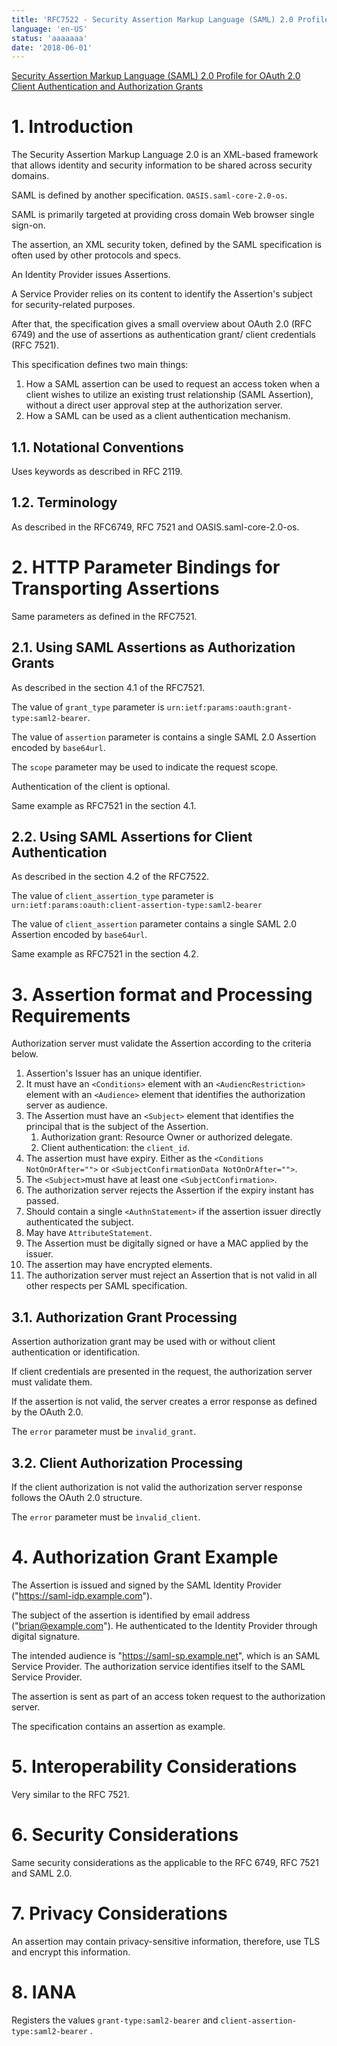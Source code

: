 ```yaml
---
title: 'RFC7522 - Security Assertion Markup Language (SAML) 2.0 Profile for OAuth 2.0 Client Authentication and Authorization Grants'
language: 'en-US'
status: 'aaaaaaa'
date: '2018-06-01'
---
```


[Security Assertion Markup Language (SAML) 2.0 Profile for OAuth 2.0 Client Authentication and Authorization Grants](https://tools.ietf.org/html/rfc7522)

# 1. Introduction

The Security Assertion Markup Language 2.0 is an XML-based framework that allows identity and security information to be shared across security domains.

SAML is defined by another specification. `OASIS.saml-core-2.0-os`.

SAML is primarily targeted at providing cross domain Web browser single sign-on.

The assertion, an XML security token, defined by the SAML specification is often used by other protocols and specs.

An Identity Provider issues Assertions.

A Service Provider relies on its content to identify the Assertion's subject for security-related purposes.

After that, the specification gives a small overview about OAuth 2.0 (RFC 6749) and the use of assertions as authentication grant/ client credentials (RFC 7521).

This specification defines two main things:

1. How a SAML assertion can be used to request an access token when a client wishes to utilize an existing trust relationship (SAML Assertion), without a direct user approval step at the authorization server.
2. How a SAML can be used as a client authentication mechanism.

## 1.1. Notational Conventions

Uses keywords as described in RFC 2119.

## 1.2. Terminology

As described in the RFC6749, RFC 7521 and OASIS.saml-core-2.0-os.

# 2. HTTP Parameter Bindings for Transporting Assertions

Same parameters as defined in the RFC7521.

## 2.1. Using SAML Assertions as Authorization Grants

As described in the section 4.1 of the RFC7521.

The value of `grant_type` parameter is `urn:ietf:params:oauth:grant-type:saml2-bearer`.

The value of `assertion` parameter is contains a single SAML 2.0 Assertion encoded by `base64url`.

The `scope` parameter may be used to indicate the request scope.

Authentication of the client is optional.

Same example as RFC7521 in the section 4.1.

## 2.2. Using SAML Assertions for Client Authentication

As described in the section 4.2 of the RFC7522.

The value of `client_assertion_type` parameter is `urn:ietf:params:oauth:client-assertion-type:saml2-bearer`

The value of `client_assertion` parameter contains a single SAML 2.0 Assertion encoded by `base64url`.

Same example as RFC7521 in the section 4.2.

# 3. Assertion format and Processing Requirements

Authorization server must validate the Assertion according to the criteria below.

1. Assertion's Issuer has an unique identifier.
2. It must have an `<Conditions>` element with an `<AudiencRestriction>` element with an `<Audience>` element that identifies the authorization server as audience.
3. The Assertion must have an `<Subject>` element that identifies the principal that is the subject of the Assertion.
   1. Authorization grant: Resource Owner or authorized delegate.
   2. Client authentication: the `client_id`.
4. The assertion must have expiry. Either as the `<Conditions NotOnOrAfter="">` or `<SubjectConfirmationData NotOnOrAfter="">`.
5. The `<Subject>`must have at least one `<SubjectConfirmation>`.
6. The authorization server rejects the Assertion if the expiry instant has passed.
7. Should contain a single `<AuthnStatement>` if the assertion issuer directly authenticated the subject.
8. May have `AttributeStatement`.
9. The Assertion must be digitally signed or have a MAC applied by the issuer.
10. The assertion may have encrypted elements.
11. The authorization server must reject an Assertion that is not valid in all other respects per SAML specification.

## 3.1. Authorization Grant Processing

Assertion authorization grant may be used with or without client authentication or identification. 

If client credentials are presented in the request, the authorization server must validate them.

If the assertion is not valid, the server creates a error response as defined by the OAuth 2.0.

The `error` parameter must be `invalid_grant`.

## 3.2. Client Authorization Processing

If the client authorization is not valid the authorization server response follows the OAuth 2.0 structure.

The `error` parameter must be `ìnvalid_client`.

# 4. Authorization Grant Example

The Assertion is issued and signed by the SAML Identity Provider ("https://saml-idp.example.com").

The subject of the assertion is identified by email address ("brian@example.com"). He authenticated to the Identity Provider through digital signature.

The intended audience is "https://saml-sp.example.net", which is an SAML Service Provider. The authorization service identifies itself to the SAML Service Provider.

The assertion is sent as part of an access token request to the authorization server.

The specification contains an assertion as example.

# 5. Interoperability Considerations

Very similar to the RFC 7521.

# 6. Security Considerations

Same security considerations as the applicable to the RFC 6749, RFC 7521 and SAML 2.0.

# 7. Privacy Considerations

An assertion may contain privacy-sensitive information, therefore, use TLS and encrypt this information.

# 8. IANA

Registers the values `grant-type:saml2-bearer` and `client-assertion-type:saml2-bearer` .






